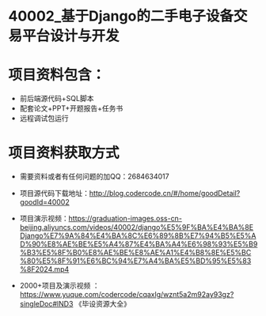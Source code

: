  # 40002_基于Django的二手电子设备交易平台设计与开发
 
 # 项目资料包含：
 * 前后端源代码+SQL脚本
 * 配套论文+PPT+开题报告+任务书
 * 远程调试包运行

 # 项目资料获取方式
 * 需要资料或者有任何问题的加QQ：2684634017

 * 项目源代码下载地址：http://blog.codercode.cn/#/home/goodDetail?goodId=40002
   
 *  项目演示视频：https://graduation-images.oss-cn-beijing.aliyuncs.com/videos/40002/django%E5%9F%BA%E4%BA%8EDjango%E7%9A%84%E4%BA%8C%E6%89%8B%E7%94%B5%E5%AD%90%E8%AE%BE%E5%A4%87%E4%BA%A4%E6%98%93%E5%B9%B3%E5%8F%B0%E8%AE%BE%E8%AE%A1%E4%B8%8E%E5%BC%80%E5%8F%91%E6%BC%94%E7%A4%BA%E5%BD%95%E5%83%8F2024.mp4
          
 * 2000+项目及演示视频 ：https://www.yuque.com/codercode/cqaxlg/wznt5a2m92ay93gz?singleDoc#lND3 《毕设资源大全》
   
